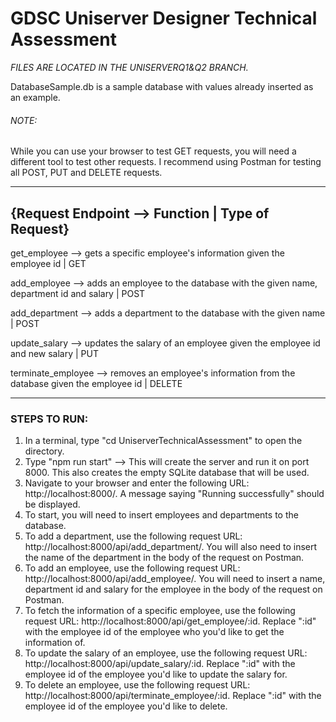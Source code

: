 # GDSC Uniserver Designer Technical Assessment

*FILES ARE LOCATED IN THE UNISERVERQ1&Q2 BRANCH.*

DatabaseSample.db is a sample database with values already inserted as an example. 

###### NOTE: 
While you can use your browser to test GET requests, you will need a different tool to test other requests. I recommend using Postman for testing all POST, PUT and DELETE requests. 
      
      
-----------------------------------------------------------------------------------------------------------------------------------
## {Request Endpoint --> Function | Type of Request}

get_employee --> gets a specific employee's information given the employee id | GET

add_employee --> adds an employee to the database with the given name, department id and salary | POST

add_department --> adds a department to the database with the given name | POST

update_salary --> updates the salary of an employee given the employee id and new salary | PUT

terminate_employee --> removes an employee's information from the database given the employee id | DELETE

-----------------------------------------------------------------------------------------------------------------------------------



### STEPS TO RUN: 

1. In a terminal, type "cd UniserverTechnicalAssessment" to open the directory.
2. Type "npm run start" --> This will create the server and run it on port 8000. This also creates the empty SQLite database that will be used.
3. Navigate to your browser and enter the following URL: http://localhost:8000/. A message saying "Running successfully" should be displayed.
4. To start, you will need to insert employees and departments to the database. 
5. To add a department, use the following request URL: http://localhost:8000/api/add_department/. You will also need to insert the name of the department in the body of the request on Postman.
6. To add an employee, use the following request URL: http://localhost:8000/api/add_employee/. You will need to insert a name, department id and salary for the employee in the body of the request on Postman.
7. To fetch the information of a specific employee, use the following request URL: http://localhost:8000/api/get_employee/:id. Replace ":id" with the employee id of the employee who you'd like to get the information of.
8. To update the salary of an employee, use the following request URL: http://localhost:8000/api/update_salary/:id. Replace ":id" with the employee id of the employee you'd like to update the salary for.
9. To delete an employee, use the following request URL: http://localhost:8000/api/terminate_employee/:id. Replace ":id" with the employee id of the employee you'd like to delete.
